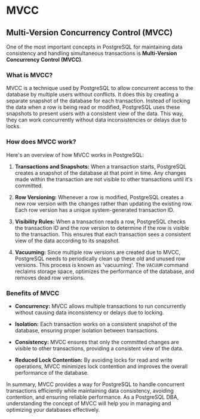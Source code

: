 # MVCC

## Multi-Version Concurrency Control (MVCC)

One of the most important concepts in PostgreSQL for maintaining data consistency and handling simultaneous transactions is **Multi-Version Concurrency Control (MVCC)**.

### What is MVCC?

MVCC is a technique used by PostgreSQL to allow concurrent access to the database by multiple users without conflicts. It does this by creating a separate snapshot of the database for each transaction. Instead of locking the data when a row is being read or modified, PostgreSQL uses these snapshots to present users with a consistent view of the data. This way, they can work concurrently without data inconsistencies or delays due to locks.

### How does MVCC work?

Here's an overview of how MVCC works in PostgreSQL:

1. **Transactions and Snapshots:** When a transaction starts, PostgreSQL creates a snapshot of the database at that point in time. Any changes made within the transaction are not visible to other transactions until it's committed.

2. **Row Versioning:** Whenever a row is modified, PostgreSQL creates a new row version with the changes rather than updating the existing row. Each row version has a unique system-generated transaction ID.

3. **Visibility Rules:** When a transaction reads a row, PostgreSQL checks the transaction ID and the row version to determine if the row is visible to the transaction. This ensures that each transaction sees a consistent view of the data according to its snapshot.

4. **Vacuuming:** Since multiple row versions are created due to MVCC, PostgreSQL needs to periodically clean up these old and unused row versions. This process is known as 'vacuuming'. The `VACUUM` command reclaims storage space, optimizes the performance of the database, and removes dead row versions.

### Benefits of MVCC

- **Concurrency:** MVCC allows multiple transactions to run concurrently without causing data inconsistency or delays due to locking.

- **Isolation:** Each transaction works on a consistent snapshot of the database, ensuring proper isolation between transactions.

- **Consistency:** MVCC ensures that only the committed changes are visible to other transactions, providing a consistent view of the data.

- **Reduced Lock Contention:** By avoiding locks for read and write operations, MVCC minimizes lock contention and improves the overall performance of the database.

In summary, MVCC provides a way for PostgreSQL to handle concurrent transactions efficiently while maintaining data consistency, avoiding contention, and ensuring reliable performance. As a PostgreSQL DBA, understanding the concept of MVCC will help you in managing and optimizing your databases effectively.